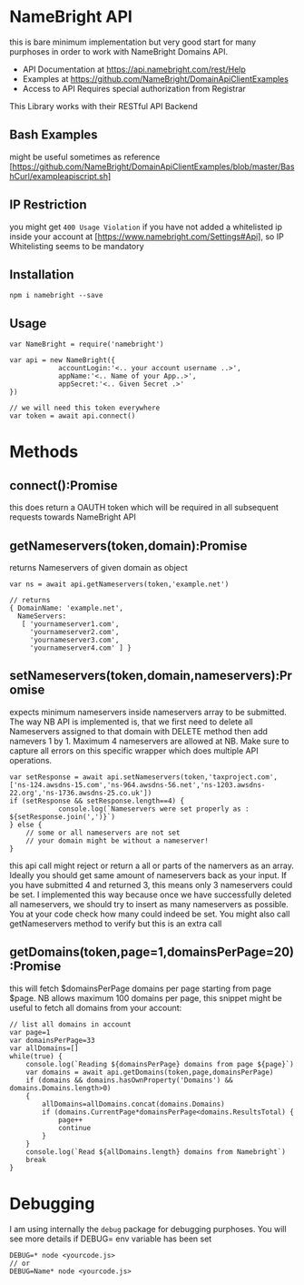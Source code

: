 # NameBright API
this is bare minimum implementation but very good start for many purphoses in order to work with NameBright Domains API.

- API Documentation at https://api.namebright.com/rest/Help
- Examples at https://github.com/NameBright/DomainApiClientExamples
- Access to API Requires special authorization from Registrar

This Library works with their RESTful API Backend

## Bash Examples
might be useful sometimes as reference
[https://github.com/NameBright/DomainApiClientExamples/blob/master/BashCurl/exampleapiscript.sh]

## IP Restriction
you might get `400 Usage Violation` if you have not added a whitelisted ip inside your account at [https://www.namebright.com/Settings#Api], so IP Whitelisting seems to be mandatory


## Installation
`npm i namebright --save`

## Usage
```
var NameBright = require('namebright')

var api = new NameBright({
            accountLogin:'<.. your account username ..>',
            appName:'<.. Name of your App..>',
            appSecret:'<.. Given Secret .>'
})

// we will need this token everywhere
var token = await api.connect()
```

# Methods
## connect():Promise
this does return a OAUTH token which will be required in all subsequent requests towards NameBright API

## getNameservers(token,domain):Promise
returns Nameservers of given domain as object
```
var ns = await api.getNameservers(token,'example.net')

// returns
{ DomainName: 'example.net',
  NameServers:
   [ 'yournameserver1.com',
     'yournameserver2.com',
     'yournameserver3.com',
     'yournameserver4.com' ] }
```

## setNameservers(token,domain,nameservers):Promise
expects minimum nameservers inside nameservers array to be submitted. The way NB API is implemented is, that we first need to delete all Nameservers assigned to that domain with DELETE method then add namevers 1 by 1. Maximum 4 nameservers are allowed at NB. Make sure to capture all errors on this specific wrapper which does multiple API operations. 
```
var setResponse = await api.setNameservers(token,'taxproject.com',['ns-124.awsdns-15.com','ns-964.awsdns-56.net','ns-1203.awsdns-22.org','ns-1736.awsdns-25.co.uk'])
if (setResponse && setResponse.length==4) {
            console.log(`Nameservers were set properly as : ${setResponse.join(',')}`)
} else {
    // some or all nameservers are not set
    // your domain might be without a nameserver!
}
```
this api call might reject or return a all or parts of the namervers as an array. Ideally you should get same amount of nameservers back as your input. If you have submitted 4 and returned 3, this means only 3 nameservers could be set. I implemented this way because once we have successfully deleted all nameservers, we should try to insert as many nameservers as possible. You at your code check how many could indeed be set. You might also call getNameservers method to verify but this is an extra call

## getDomains(token,page=1,domainsPerPage=20):Promise
this will fetch $domainsPerPage domains per page starting from page $page. NB allows maximum 100 domains per page, this snippet might be useful to fetch all domains from your account:
```
// list all domains in account
var page=1
var domainsPerPage=33
var allDomains=[]
while(true) {
    console.log(`Reading ${domainsPerPage} domains from page ${page}`)
    var domains = await api.getDomains(token,page,domainsPerPage)
    if (domains && domains.hasOwnProperty('Domains') && domains.Domains.length>0)
    {
        allDomains=allDomains.concat(domains.Domains)
        if (domains.CurrentPage*domainsPerPage<domains.ResultsTotal) {
            page++
            continue
        }
    }
    console.log(`Read ${allDomains.length} domains from Namebright`)
    break
}
```


# Debugging
I am using internally the `debug` package for debugging purphoses. You will see more details if DEBUG= env variable has been set
```
DEBUG=* node <yourcode.js>
// or
DEBUG=Name* node <yourcode.js>
```